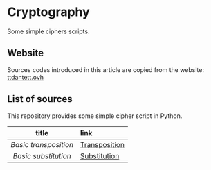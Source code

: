 # Cryptography
Some simple ciphers scripts.

## Website

Sources codes introduced in this article are copied from the website:
[ttdantett.ovh](https://ttdantett.ovh)

## List of sources

This repository provides some simple cipher script in Python.

| title | link | 
| :---: | :--- |
| *Basic transposition* | [Transposition](./basic_transposition/transposition.py) |
| *Basic substitution* | [Substitution](./basic_substitution/substitution.py) |
